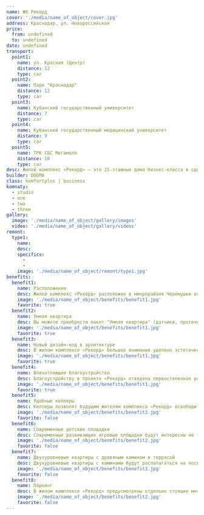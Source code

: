 ```yaml
---
name: ЖК Рекорд
cover: './media/name_of_object/cover.jpg'
address: Краснодар, ул. Новороссийская
price:
  from: undefined
  to: undefined
date: undefined
transport:
  point1:
    name: ул. Красная (Центр)
    distance: 12
    type: car
  point2:
    name: Парк "Краснодар"
    distance: 12
    type: car
  point3:
    name: Кубанский государственный университет
    distance: 7
    type: car
  point4:
    name: Кубанский государственный медицинский университет
    distance: 9
    type: car
  point5:
    name: ТРК СБС Мегамолл
    distance: 10
    type: car
desc: Жилой комплекс «Рекорд» — это 25-этажные дома бизнес-класса в одном из самых развитых и комфортных районов Краснодара — Черемушках. В непосредственной близости от ЖК оказались более двух десятков учебных заведений, множество развлекательных учреждений, магазинов и торговых центров.
builder: DOGMA
class: komfortplus | business
komnaty:
  - studio
  - one
  - two
  - three
gallery:
  image: './media/name_of_object/gallery/images'
  video: './media/name_of_object/gallery/videos'
remont:
  type1:
    name:
    desc:
    specifics:
      -
      -
    image: './media/name_of_object/remont/type1.jpg'
benefits:
  benefit1:
    name: Расположение
    desc: Жилой комплекс «Рекорд» расположен в микрорайоне Черемушки всего в десяти минутах езды от улицы Красной, которая является главной точкой притяжения города Краснодар. Благодаря удачному расположению комплекса его жители могут быстро добраться до исторического центра города, где смогут прогуляться по Пушкинской или Театральной площадям, посетить Александровский сквер, насладиться атмосферой Театра Драмы или Художественного музея. На территории района расположены — больницы, поликлиники № 2, № 3, № 15; школы № 51 и № 43, Гимназия № 40; детские сады № 2, № 82, № 70.
    image: './media/name_of_object/benefits/benefit1.jpg'
    favorite: true
  benefit2:
    name: Умная квартира
    desc: Вы можете приобрести пакет "Умная квартира" (датчики, протечки, управление безопасностью квартиры, управление климатом и проч.) — от партнеров компании DOGMA
    image: './media/name_of_object/benefits/benefit1.jpg'
    favorite: true
  benefit3:
    name: Новый дизайн-код в архитектуре
    desc: В жилом комплексе «Рекорд» большое внимание уделено эстетической и функциональной организации пространства. Лаконичные фасады дополняют акцентные черные молдинги и контрастная подсветка, а панорамное остекление создает эффект невесомости дома. Жилой комплекс представляет собой шесть 24-этажных домов, уравновесить многоэтажную застройку и сделать пространство более гармоничным помогает продуманное озеленение.
    image: './media/name_of_object/benefits/benefit1.jpg'
    favorite: true
  benefit4:
    name: Впечатляющее благоустройство
    desc: Благоустройству в проекте «Рекорд» отведена первостепенная роль. Грамотное зонирование территории площадью 2 га предусматривает разделения мест для тихого отдыха взрослых жителей, спортивных площадок с качественным workout оборудованием, площадок для детей разного возраста и открытых пространств для коммуникативных активностей. Благодаря концепции «двор без машин» жители дома приобретают безопасную среду, собственную закрытую и охраняемую территорию.
    image: './media/name_of_object/benefits/benefit1.jpg'
    favorite: true
  benefit5:
    name: Удобные келлеры
    desc: Келлеры позволят будущим жителям комплекса «Рекорд» освободить квартиру от лишнего инвентаря и спортивного снаряжения. Места для хранения расположены в зоне паркинга рядом со входами в лифты.
    image: './media/name_of_object/benefits/benefit2.jpg'
    favorite: false
  benefit6:
    name: Современные детские площадки
    desc: Современные развивающие игровые площадки будут интересны не только детям — вам самим захочется на время стать ребенком, поиграть в космонавта или принцессу. Площадки разделены по возрастам и расположены на безопасном резиновом покрытии.
    image: './media/name_of_object/benefits/benefit2.jpg'
    favorite: false
  benefit7:
    name: Двухуровневые квартиры с дровяным камином и террасой
    desc: Двухуровневые квартиры с каминами будут располагаться на последних этажах домов. Наличие дымохода позволит будущим владельцам обыграть пространство с камином в абсолютно любом стиле от ультрасовременного в стиле хай-тек до классического варианта с кирпичной кладкой.
    image: './media/name_of_object/benefits/benefit2.jpg'
    favorite: false
  benefit8:
    name: Паркинг
    desc: В жилом комплексе «Рекорд» предусмотрены отдельно стоящие многоуровневые паркинги и отапливаемые подземные автостоянки для жителей и гостей комплекса. Из подземной парковки комфортные скоростные лифты доставят до нужного этажа. А также на территории паркинга будет установлена зарядная станция для электромобилей.
    image: './media/name_of_object/benefits/benefit2.jpg'
    favorite: false
---
```

